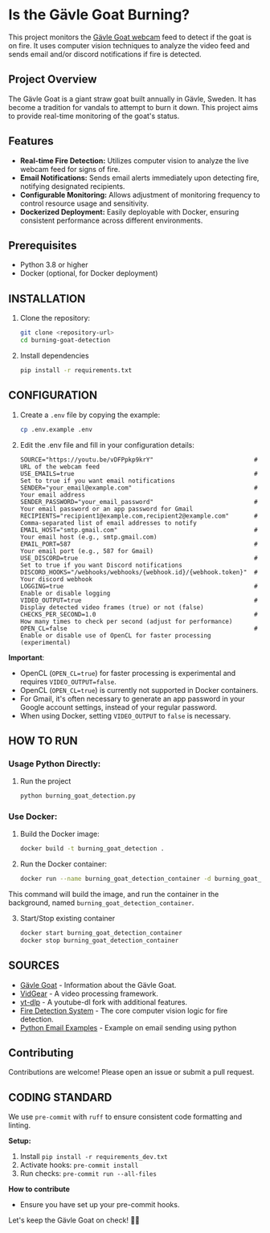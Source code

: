 # Is the Gävle Goat Burning?

This project monitors the [Gävle Goat webcam](https://youtu.be/vDFPpkp9krY) feed to detect if the goat is on fire.  It uses computer vision techniques to analyze the video feed and sends email and/or discord notifications if fire is detected.

## Project Overview

The Gävle Goat is a giant straw goat built annually in Gävle, Sweden. It has become a tradition for vandals to attempt to burn it down. This project aims to provide real-time monitoring of the goat's status.

## Features

- **Real-time Fire Detection:** Utilizes computer vision to analyze the live webcam feed for signs of fire.
- **Email Notifications:** Sends email alerts immediately upon detecting fire, notifying designated recipients.
- **Configurable Monitoring:** Allows adjustment of monitoring frequency to control resource usage and sensitivity.
- **Dockerized Deployment:** Easily deployable with Docker, ensuring consistent performance across different environments.

## Prerequisites

- Python 3.8 or higher
- Docker (optional, for Docker deployment)

## INSTALLATION

1. Clone the repository:

   ```bash
   git clone <repository-url>
   cd burning-goat-detection
   ```
2. Install dependencies
    ```bash
    pip install -r requirements.txt
    ```

## CONFIGURATION

1. Create a `.env` file by copying the example:

    ```bash
    cp .env.example .env
    ```

2. Edit the .env file and fill in your configuration details:

    ```
    SOURCE="https://youtu.be/vDFPpkp9krY"                            # URL of the webcam feed
    USE_EMAILS=true                                                  # Set to true if you want email notifications
    SENDER="your_email@example.com"                                  # Your email address
    SENDER_PASSWORD="your_email_password"                            # Your email password or an app password for Gmail
    RECIPIENTS="recipient1@example.com,recipient2@example.com"       # Comma-separated list of email addresses to notify
    EMAIL_HOST="smtp.gmail.com"                                      # Your email host (e.g., smtp.gmail.com)
    EMAIL_PORT=587                                                   # Your email port (e.g., 587 for Gmail)
    USE_DISCORD=true                                                 # Set to true if you want Discord notifications
    DISCORD_HOOKS="/webhooks/webhooks/{webhook.id}/{webhook.token}"  # Your discord webhook
    LOGGING=true                                                     # Enable or disable logging
    VIDEO_OUTPUT=true                                                # Display detected video frames (true) or not (false)
    CHECKS_PER_SECOND=1.0                                            # How many times to check per second (adjust for performance)
    OPEN_CL=false                                                    # Enable or disable use of OpenCL for faster processing (experimental)
    ```

**Important**:

- OpenCL (`OPEN_CL=true`) for faster processing is experimental and requires `VIDEO_OUTPUT=false`.
- OpenCL (`OPEN_CL=true`) is currently not supported in Docker containers.
- For Gmail, it's often necessary to generate an app password in your Google account settings, instead of your regular password.
- When using Docker, setting `VIDEO_OUTPUT` to `false` is necessary.


## HOW TO RUN
### Usage Python Directly:

1. Run the project

    ```bash
    python burning_goat_detection.py
    ```

### Use Docker:

1. Build the Docker image:
    ```bash
    docker build -t burning_goat_detection .
    ```

2. Run the Docker container:
    ```bash
    docker run --name burning_goat_detection_container -d burning_goat_detection
    ```
This command will build the image, and run the container in the background, named `burning_goat_detection_container`.

3. Start/Stop existing container
    ```bash
    docker start burning_goat_detection_container
    docker stop burning_goat_detection_container
    ```

## SOURCES

* [Gävle Goat](https://en.wikipedia.org/wiki/G%C3%A4vle_goat) - Information about the Gävle Goat.
* [VidGear](https://pypi.org/project/vidgear/) - A video processing framework.
* [yt-dlp](https://pypi.org/project/yt-dlp/) - A youtube-dl fork with additional features.
* [Fire Detection System](https://github.com/gunarakulangunaretnam/fire-detection-system-in-python-opencv) - The core computer vision logic for fire detection.
* [Python Email Examples](https://docs.python.org/3/library/email.examples.html) - Example on email sending using python

## Contributing

Contributions are welcome! Please open an issue or submit a pull request.

## CODING STANDARD
We use `pre-commit` with `ruff` to ensure consistent code formatting and linting.

**Setup:**

1.  Install `pip install -r requirements_dev.txt`
2.  Activate hooks: `pre-commit install`
3.  Run checks: `pre-commit run --all-files`

**How to contribute**
- Ensure you have set up your pre-commit hooks.

Let's keep the Gävle Goat on check! 🐐🔥
